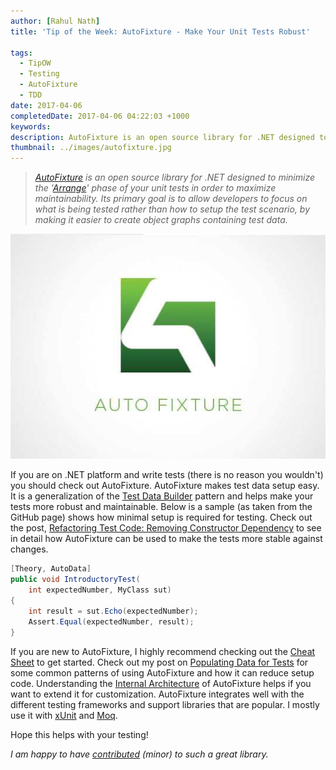 ```yaml
---
author: [Rahul Nath]
title: 'Tip of the Week: AutoFixture - Make Your Unit Tests Robust'
  
tags:
  - TipOW
  - Testing
  - AutoFixture
  - TDD
date: 2017-04-06
completedDate: 2017-04-06 04:22:03 +1000
keywords:
description: AutoFixture is an open source library for .NET designed to minimize the 'Arrange' phase of your unit tests in order to maximize maintainability
thumbnail: ../images/autofixture.jpg
---
```


> _[AutoFixture](https://github.com/AutoFixture/AutoFixture) is an open source library for .NET designed to minimize the '[Arrange](http://wiki.c2.com/?ArrangeActAssert)' phase of your unit tests in order to maximize maintainability. Its primary goal is to allow developers to focus on what is being tested rather than how to setup the test scenario, by making it easier to create object graphs containing test data._

<img alt ="AutoFixture" class = "center" src="../images/autofixture.jpg" />

If you are on .NET platform and write tests (there is no reason you wouldn't) you should check out AutoFixture. AutoFixture makes test data setup easy. It is a generalization of the [Test Data Builder](http://www.natpryce.com/articles/000714.html) pattern and helps make your tests more robust and maintainable. Below is a sample (as taken from the GitHub page) shows how minimal setup is required for testing. Check out the post, [Refactoring Test Code: Removing Constructor Dependency](http://www.rahulpnath.com/blog/refactoring-test-code-removing-constructor-dependency/) to see in detail how AutoFixture can be used to make the tests more stable against changes.

```csharp
[Theory, AutoData]
public void IntroductoryTest(
    int expectedNumber, MyClass sut)
{
    int result = sut.Echo(expectedNumber);
    Assert.Equal(expectedNumber, result);
}
```

If you are new to AutoFixture, I highly recommend checking out the [Cheat Sheet](https://github.com/AutoFixture/AutoFixture/wiki/Cheat-Sheet) to get started. Check out my post on [Populating Data for Tests](http://www.rahulpnath.com/blog/populating-data-for-tests/) for some common patterns of using AutoFixture and how it can reduce setup code. Understanding the [Internal Architecture](https://github.com/AutoFixture/AutoFixture/wiki/Internal-Architecture) of AutoFixture helps if you want to extend it for customization. AutoFixture integrates well with the different testing frameworks and support libraries that are popular. I mostly use it with [xUnit](https://xunit.github.io/) and [Moq](https://github.com/Moq/moq4/wiki/Quickstart).

Hope this helps with your testing!

_I am happy to have [contributed](https://github.com/AutoFixture/AutoFixture/pulls?q=is:pr+is:closed+author:rahulpnath) (minor) to such a great library._
